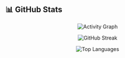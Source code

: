 ## 📊 GitHub Stats

<p align="center">
  <img 
    src="https://github-readme-activity-graph.vercel.app/graph?username=ls-prabhu&radius=16&theme=react&area=true" 
    alt="Activity Graph" 
  />
</p>

<p align="center">
  <img 
    src="https://nirzak-streak-stats.vercel.app/?user=ls-prabhu&theme=dark&hide_border=false" 
    alt="GitHub Streak" 
  />
</p>

<p align="center">
  <img 
    src="https://github-readme-stats.vercel.app/api/top-langs?username=ls-prabhu&locale=en&hide_title=false&layout=compact&card_width=900&langs_count=5&theme=dracula&hide_border=false" 
    alt="Top Languages" 
  />
</p>
